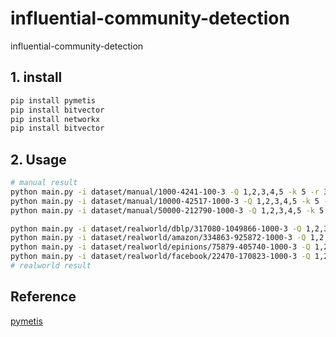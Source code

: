 # influential-community-detection

influential-community-detection

## 1. install

```bash
pip install pymetis
pip install bitvector
pip install networkx
pip install bitvector
```

## 2. Usage

```bash
# manual result
python main.py -i dataset/manual/1000-4241-100-3 -Q 1,2,3,4,5 -k 5 -r 3 -t 0.1 -L 5
python main.py -i dataset/manual/10000-42517-1000-3 -Q 1,2,3,4,5 -k 5 -r 3 -t 0.1 -L 5
python main.py -i dataset/manual/50000-212790-1000-3 -Q 1,2,3,4,5 -k 5 -r 3 -t 0.1 -L 5

python main.py -i dataset/realworld/dblp/317080-1049866-1000-3 -Q 1,2,3,4,5 -k 5 -r 3 -t 0.1 -L 5
python main.py -i dataset/realworld/amazon/334863-925872-1000-3 -Q 1,2,3,4,5 -k 5 -r 3 -t 0.1 -L 5
python main.py -i dataset/realworld/epinions/75879-405740-1000-3 -Q 1,2,3,4,5 -k 5 -r 3 -t 0.1 -L 5
python main.py -i dataset/realworld/facebook/22470-170823-1000-3 -Q 1,2,3,4,5 -k 5 -r 3 -t 0.1 -L 5
# realworld result
```

## Reference

[pymetis](https://github.com/inducer/pymetis)
